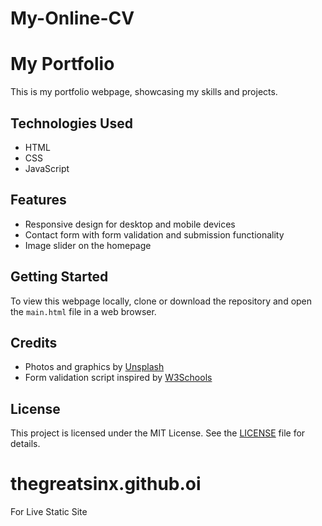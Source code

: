 # My-Online-CV

# My Portfolio

This is my portfolio webpage, showcasing my skills and projects.

## Technologies Used

- HTML
- CSS
- JavaScript

## Features

- Responsive design for desktop and mobile devices
- Contact form with form validation and submission functionality
- Image slider on the homepage

## Getting Started

To view this webpage locally, clone or download the repository and open the `main.html` file in a web browser.

## Credits

- Photos and graphics by [Unsplash](https://unsplash.com/)
- Form validation script inspired by [W3Schools](https://www.w3schools.com/)

## License

This project is licensed under the MIT License. See the [LICENSE](https://opensource.org/licenses/MIT) file for details.


# thegreatsinx.github.oi
For Live Static Site
